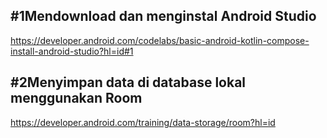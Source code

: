 ## #1Mendownload dan menginstal Android Studio
https://developer.android.com/codelabs/basic-android-kotlin-compose-install-android-studio?hl=id#1


## #2Menyimpan data di database lokal menggunakan Room 
https://developer.android.com/training/data-storage/room?hl=id
